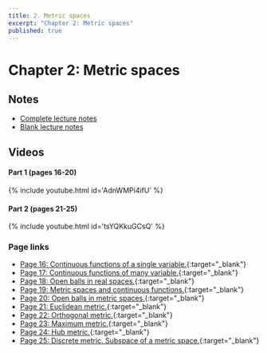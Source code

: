 ```yaml
---
title: 2. Metric spaces
excerpt: "Chapter 2: Metric spaces"
published: true
---
```


# Chapter 2: Metric spaces

## Notes

* [Complete lecture notes]({{site.baseurl}}/assets/notes/mth427_notes_2.pdf)
* [Blank lecture notes]({{site.baseurl}}/assets/blank_notes/mth427_blanks_2.pdf)

## Videos

#### Part 1 (pages 16-20)

{% include youtube.html id='AdnWMPi4ifU' %}

#### Part 2 (pages 21-25)

{% include youtube.html id='tsYQKkuGCsQ' %}


### Page links
* [Page 16: Continuous functions of a single variable.](https://www.youtube.com/watch?v=AdnWMPi4ifU&t=0s){:target="_blank"}
* [Page 17: Continuous functions of many variable.](https://www.youtube.com/watch?v=AdnWMPi4ifU&t=145s){:target="_blank"}
* [Page 18: Open balls in real spaces.](https://www.youtube.com/watch?v=AdnWMPi4ifU&t=338s){:target="_blank"}
* [Page 19: Metric spaces and continuous functions.](https://www.youtube.com/watch?v=AdnWMPi4ifU&t=591s){:target="_blank"}
* [Page 20: Open balls in metric spaces.](https://www.youtube.com/watch?v=AdnWMPi4ifU&t=1028s){:target="_blank"}
* [Page 21: Euclidean metric.](https://www.youtube.com/watch?v=tsYQKkuGCsQ&t=0s){:target="_blank"}
* [Page 22: Orthogonal metric.](https://www.youtube.com/watch?v=tsYQKkuGCsQ&t=214s){:target="_blank"}
* [Page 23: Maximum metric.](https://www.youtube.com/watch?v=tsYQKkuGCsQ&t=551s){:target="_blank"}
* [Page 24:  Hub metric.](https://www.youtube.com/watch?v=tsYQKkuGCsQ&t=878s){:target="_blank"}
* [Page 25: Discrete metric. Subspace of a metric space.](https://www.youtube.com/watch?v=tsYQKkuGCsQ&t=1202s){:target="_blank"}
